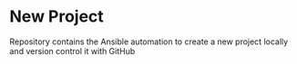 # New Project
Repository contains the Ansible automation to create a new project locally and version control it with GitHub
